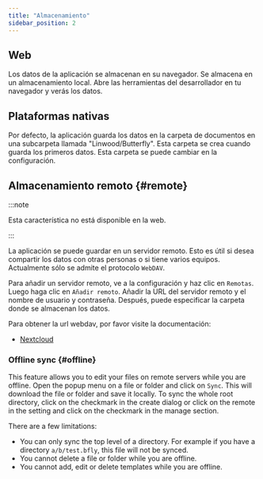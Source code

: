 ```yaml
---
title: "Almacenamiento"
sidebar_position: 2
---
```


## Web

Los datos de la aplicación se almacenan en su navegador. Se almacena en un almacenamiento local. Abre las herramientas del desarrollador en tu navegador y verás los datos.

## Plataformas nativas

Por defecto, la aplicación guarda los datos en la carpeta de documentos en una subcarpeta llamada "Linwood/Butterfly". Esta carpeta se crea cuando guarda los primeros datos. Esta carpeta se puede cambiar en la configuración.

## Almacenamiento remoto {#remote}

:::note

Esta característica no está disponible en la web.

:::

La aplicación se puede guardar en un servidor remoto. Esto es útil si desea compartir los datos con otras personas o si tiene varios equipos. Actualmente sólo se admite el protocolo `WebDAV`.

Para añadir un servidor remoto, ve a la configuración y haz clic en `Remotas`. Luego haga clic en `Añadir remoto`. Añadir la URL del servidor remoto y el nombre de usuario y contraseña. Después, puede especificar la carpeta donde se almacenan los datos.

Para obtener la url webdav, por favor visite la documentación:

* [Nextcloud](https://docs.nextcloud.com/server/latest/user_manual/en/files/access_webdav.html)

### Offline sync {#offline}

This feature allows you to edit your files on remote servers while you are offline. Open the popup menu on a file or folder and click on `Sync`. This will download the file or folder and save it locally. To sync the whole root directory, click on the checkmark in the create dialog or click on the remote in the setting and click on the checkmark in the manage section.

There are a few limitations:

* You can only sync the top level of a directory. For example if you have a directory `a/b/test.bfly`, this file will not be synced.
* You cannot delete a file or folder while you are offline.
* You cannot add, edit or delete templates while you are offline.
